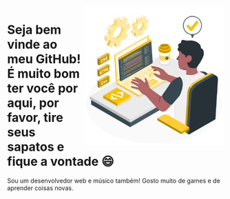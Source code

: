 <img src= "banner.gif" width = "325px" align = "right">

# Seja bem vinde ao meu GitHub! É muito bom ter você por aqui, por favor, tire seus sapatos e fique a vontade 😄

Sou um desenvolvedor web e músico também! Gosto muito de games e de aprender coisas novas.


